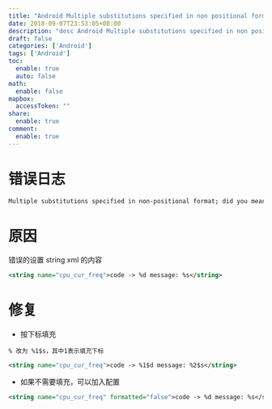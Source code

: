 ```yaml
---
title: "Android Multiple substitutions specified in non positional format"
date: 2018-09-07T23:53:05+08:00
description: "desc Android Multiple substitutions specified in non positional format"
draft: false
categories: ['Android']
tags: ['Android']
toc:
  enable: true
  auto: false
math:
  enable: false
mapbox:
  accessToken: ""
share:
  enable: true
comment:
  enable: true
---
```


# 错误日志

```bash
Multiple substitutions specified in non-positional format; did you mean to add the formatted=”false” attribute?
```

# 原因

错误的设置 string xml 的内容

```xml
<string name="cpu_cur_freq">code -> %d message: %s</string>
```

# 修复

- 按下标填充

`% 改为 %1$s，其中1表示填充下标`

```xml
<string name="cpu_cur_freq">code -> %1$d message: %2$s</string>
```

- 如果不需要填充，可以加入配置

```xml
<string name="cpu_cur_freq" formatted="false">code -> %d message: %s</string>
```
